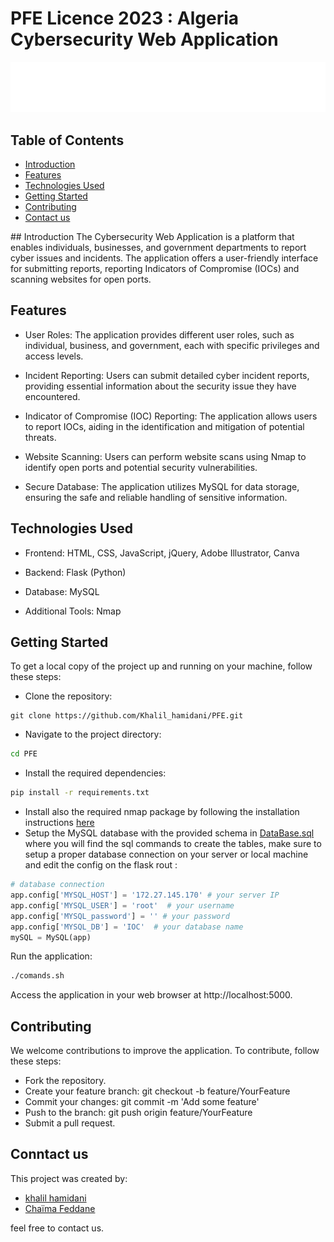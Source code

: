 
# PFE Licence 2023 : Algeria Cybersecurity Web Application

![Logo](/Source/static/img/Header.svg)

## Table of Contents
- [Introduction](#Introduction)
- [Features](#Features)
- [Technologies Used](#Technologies-Used)
- [Getting Started](#-Getting-Started)
- [Contributing](#-Contributing)
- [Contact us](#Contact-us)

<a name="Introduction"/>
## Introduction
The Cybersecurity Web Application is a platform that enables individuals, businesses, and government departments to report cyber issues and incidents. The application offers a user-friendly interface for submitting reports, reporting Indicators of Compromise (IOCs) and scanning websites for open ports.

## Features
- User Roles: The application provides different user roles, such as individual, business, and government, each with specific privileges and access levels.

- Incident Reporting: Users can submit detailed cyber incident reports, providing essential information about the security issue they have encountered.

- Indicator of Compromise (IOC) Reporting: The application allows users to report IOCs, aiding in the identification and mitigation of potential threats.

- Website Scanning: Users can perform website scans using Nmap to identify open ports and potential security vulnerabilities.

- Secure Database: The application utilizes MySQL for data storage, ensuring the safe and reliable handling of sensitive information.

## Technologies Used
- Frontend: HTML, CSS, JavaScript, jQuery, Adobe Illustrator, Canva

- Backend: Flask (Python)

- Database: MySQL

- Additional Tools: Nmap 


## Getting Started
To get a local copy of the project up and running on your machine, follow these steps:

- Clone the repository: 
```git
git clone https://github.com/Khalil_hamidani/PFE.git
```
- Navigate to the project directory: 
```bash
cd PFE
```
- Install the required dependencies: 
```bash
pip install -r requirements.txt
```
- Install also the required nmap package by following the installation instructions [here](https://geekflare.com/nmap-vulnerability-scan/)
- Setup the MySQL database with the provided schema in [DataBase.sql](/Source/database/DataBase.sql) where you will find the sql commands to create the tables, make sure to setup a proper database connection on your server or local machine and edit the config on the flask rout :
```python
# database connection
app.config['MYSQL_HOST'] = '172.27.145.170' # your server IP
app.config['MYSQL_USER'] = 'root'  # your username
app.config['MYSQL_password'] = '' # your password
app.config['MYSQL_DB'] = 'IOC'  # your database name
mySQL = MySQL(app)
```
Run the application:
```bash
./comands.sh
```
Access the application in your web browser at http://localhost:5000.


## Contributing
We welcome contributions to improve the application. To contribute, follow these steps:

- Fork the repository.
- Create your feature branch: git checkout -b feature/YourFeature
- Commit your changes: git commit -m 'Add some feature'
- Push to the branch: git push origin feature/YourFeature
- Submit a pull request.

<a name="Contact-us"/>

## Conntact us

This project was created by: 
- [khalil hamidani](https://github.com/Khalil-hamidani)
- [Chaïma Feddane](https://github.com/Feddane)

feel free to contact us.
